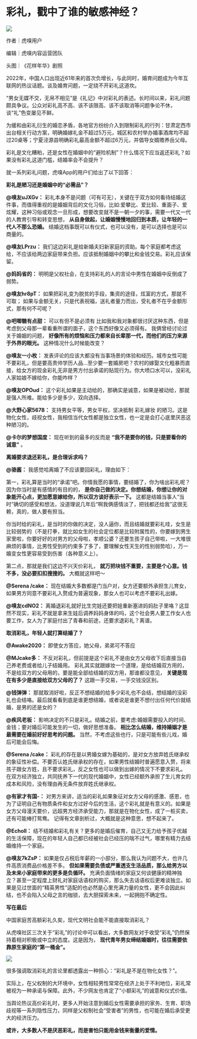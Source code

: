 # 彩礼，戳中了谁的敏感神经？

![](https://inews.gtimg.com/newsapp_bt/0/15668922719/1000)

作者｜虎嗅用户

编辑｜虎嗅内容运营团队

头图｜《花样年华》剧照

2022年，中国人口出现近61年来的首次负增长，与此同时，婚育问题成为今年互联网的热议话题。谈及婚育问题，一定绕不开彩礼这道坎。

“男女无媒不交，无帛不相见”是《礼记》中对彩礼的表述。长时间以来，彩礼问题颇具争议。公众对彩礼高不高、该不该限高、该不该取消等问题争论不休，谈“礼”色变屡见不鲜。

为缓和由彩礼衍生的婚恋矛盾，各地官方纷纷介入到限制彩礼的行列：甘肃定西市出台相关行动方案，明确婚嫁礼金不超过5万元，城区和农村举办婚事酒席均不超过20桌等；宁夏泾源县明确彩礼最高金额不超过6万元，并倡导女婿赡养岳父母。

彩礼是文化糟粕，还是女性在婚姻中的“避险机制”？什么情况下应当返还彩礼？如果没有彩礼这道门槛，结婚率会不会提升？

就一系列彩礼问题，虎嗅App的用户们给出了以下回答：

**彩礼是陋习还是婚姻中的“必需品”？**

**@嗅友uJXGv：**
彩礼本身不是问题（可有可无），关键在于双方如何看待结婚这件事，而值得重视的是婚姻背后的文化习俗，比如:爱攀比、爱比较、重面子、爱炫耀，这种习俗或观念一旦形成，想要改变就不是一朝一夕的事，需要一代又一代的人教育引导和转变思想，
**从自身做起，让婚姻慢慢地回归到本质，让年轻的一代人不那么恐婚。** 结婚这档事既可以有仪式，也可以没有，是可以选择也是可以商量的。

**@嗅友LPrzu：**
我们这边彩礼是给新婚夫妇新家庭的资助。每个家庭都考虑这给，不应该给两边家庭带来负担。应该抵制婚姻中的攀比和金钱交易。彩礼应该保留。

**@妈妈省的：** 明明是父权社会，在支持彩礼的人的言论中男性在婚姻中反倒成了弱势。

**@嗅友hr8pT：** 如果把彩礼变为脱贫的手段，集资的途径，炫富的方式，那就不可取；
如果与金额无关，只是代表祝福，送礼者量力而出，受礼者不在乎金额形式，那有何不可呢？

**@吧唧糖有点甜：** 可以有但不是必须有 比如我和我对象都很讨厌这种东西，但是考虑到父母那一辈看重所谓的面子，这个东西好像又必须得有。
我俩曾经讨论过关于婚姻的问题， **好像所有的烦恼和压力都来自长辈那一代，而他们的压力来源于外界的眼光。** 这种情况什么时候能改变？

**@嗅友一小枚：**
发表评论的应该大都没有当事场景的体验和经历。城市女性可能不要彩礼，但是要高贵帅学历人品…至少要一套婚房吧？农村的嫁娶文化粗暴而直接，给女方的现金彩礼无非是男方付出承诺的贴现行为。你大喷口水可以，没彩礼人家姑娘不嫁给你，你能咋样？

**@嗅友OPOud：** 这个彩礼如果是主动给的，那确实是诚意，如果是被动给，那就是强人所难。能给多少是多少，双向选择。

**@大野心家5678：** 支持男女平等，男女平权，坚决抵制 彩礼嫁妆
的陋习。这是物化女性，歧视女性，我相信当代女性都是独立女性，也一定是会打心底里厌恶这种陋习的。

**@卡尔的梦想国度：** 现在听到的最多的反而是 **“我不是要你的钱，只是要看你的诚意”** 。

**离婚要求退还彩礼，是合理诉求吗？**

**@骆酱：** 我感觉哈离婚了不应该要回彩礼，理由如下：

第一，彩礼算是当时的“承诺”吧。你情我愿的事情，要结婚了，你为啥出彩礼呢？因为你当时是有感情的有目的的，
**是你自己做的决定。你想结婚，你想让你的对象能开心点，更加愿意嫁给你，所以双方谈好表示一下。**
这都是结婚当事人“当时”确切的感受和想法，没道理说几年后“啊我俩感情淡了，把钱都还给我”这很无赖，真的，做人要有担当。

你当时给的彩礼，是当时的你做的决定，没人逼你，而且结婚就要彩礼哇，女生是比较弱势的（不是打拳，就比如女生的社会定位都是比较附属性的，你要嫁到男生家里啦，你要好好的对男方的父母啦，孝顺公婆？还要生孩子自己带啦，一大堆很麻烦的事情，比男性受到的约束多了多了，要理解女性天生的性别弱势哈），万一婚变女性更容易受到伤害（各种意义上）。

第二点，那就是我们这边不兴天价彩礼， **就万把块钱不重要，主要是个心意。钱不多，没必要扣扣搜搜的。** 大概就这样吧～

**@Serena /cake：**
现在结婚大多数都是门当户对，女方还要额外承担生儿育女，如果男方同意不要彩礼入赘成为普遍现象，那女人也可以考虑不要彩礼出嫁。

**@嗅友cdNO2：**
离婚退彩礼就好比生完娃还要把娃重新塞进妈妈肚子里咯？这显然不现实，彩礼不就是拿来生娃后调养妈妈身体的吗，这个社会男人要工作女人也要工作，女人为了家庭付出了青春和前途，还要求退彩礼？离谱。

**取消彩礼，年轻人就打算结婚了？**

**@Awake2020：** 即使女方答应，她父母，弟弟可不答应

**@MJcake多：** 不反对彩礼，但前提是这个彩礼不是由女方父母收下后直接当自己养老费或者给儿子结婚用。
彩礼其实就跟嫁妆一个道理，是给结婚双方用的，不是给双方的父母用的，要是能全部给结婚的双方用，那谁都没意见， **关键是现在有多少是直接给双方父母的了？**
这跟一手交易，一手交钱没区别。

**@钱弹弹：**
那就取消好啦，反正不想结婚的给多少彩礼也不会结，想结婚的没彩礼也会结咯。最后就看看到底是谁更想结婚，或者说是谁更不想付出任何代价就结婚，是男的还是女的？

**@疾风老板：** 影响决定的不只是彩礼。结婚之前，要考虑:婚姻需要投入的时间、金钱；要对婚后可能发生的一切，做好思想准备。
**相比怎么结婚，维持婚姻才是最需要在婚前好好思考的问题。** 当然，不考虑这些也行，只是可能有些儿戏，婚后可能会后悔。

**@Serena /cake：**
彩礼的存在是以男婚女嫁为基础的，是对女方放弃姓氏继承权的象征性补偿。不要否认姓氏继承权的存在，如果男性结婚时普遍愿意入赘，将来孩子跟女方姓，且不要求彩礼，反之女性也可以做到出嫁的情况下不要求彩礼。
在双方经济独立，共同抚养下一代的现代婚姻中，女性已经额外承担了生儿育女的成本和风险，没有理由再无条件放弃姓氏继承权。

**@有家才有国-：**
对男方来讲，适当的彩礼如果象征对女方父母的感激、感恩，也为了证明自己有物质条件和女方过好今后的生活，这个彩礼就是有意义的。如果是女方父母漫天要价，远超男方经济承受能力，那就是在物化女性，成了一桩买卖，还有可能棒打鸳鸯。
记得有文章剖析过，大概就是这种意思，想不起来了。

**@Echoll：**
结不结婚和彩礼有关？更多的是婚后催育，自己又无力给予孩子优越的生活保障，现在的年轻人自己都已经被社会已经压的喘不过气，哪里有精力去结婚维持一个家庭。

**@嗅友7kZsP：** 如果是仅占税后年薪的一小部分，那么我认为问题不大，也许几件高质消费品价格差不多。
**但如果需要负债或严重透支生活品质，那么给男方以及未来小家庭带来的更多是负循环。**
充满负面情绪的家庭又何谈健康的精神独立？甚至一定程度上财礼对家庭话语权的购买，那么失去话语权后更难谈独立。如果是见过世面的“精英男性”适配的也必然是心里充满力量的女性，更不会因此纠结，也不会陷入父母之言的枷锁，去大胆探索未来，一起拥抱不确定性。

**写在最后**

中国家庭苦高额彩礼久矣，现代文明社会能不能直接取消彩礼？

从虎嗅社区三次关于“彩礼”的讨论中可以看出，大多数网友对于收受“彩礼”仍然保持着相对积极或中立的态度。这是因为，
**现代青年男女缔结婚姻时，往往需要依靠原生家庭的“第一桶金”。**

![](https://inews.gtimg.com/newsapp_bt/0/15668922721/1000)

很多强调取消彩礼的言论里都透露出一种担心：“彩礼是不是在物化女性？”。

实际上，在父权制的大环境中，女性相较男性常常在经济上处于不利地位，彩礼常被视为一种承诺与保障。此外，不少网友也肯定了“小额彩礼”的诚意和仪式价值。

当舆论热议高价彩礼时，更多人开始注意到婚后女性需要承担的家务、生育、职场歧视等一系列隐性压力，同样是父权制社会“受害者”的男性，也可能在婚后承受更大的经济压力。

**或许，大多数人不是厌恶彩礼，而是害怕只能用金钱来衡量的爱情。**

